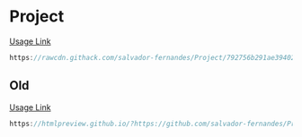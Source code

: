 # Project

[Usage Link](https://rawcdn.githack.com/salvador-fernandes/Project/792756b291ae394020e844d3cab13bd23c1cba2b/Project.html?min=1)
```js
https://rawcdn.githack.com/salvador-fernandes/Project/792756b291ae394020e844d3cab13bd23c1cba2b/Project.html?min=1
```

## Old
[Usage Link](https://htmlpreview.github.io/?https://github.com/salvador-fernandes/Project/blob/main/Project.html)
```js
https://htmlpreview.github.io/?https://github.com/salvador-fernandes/Project/blob/main/Project.html
```
